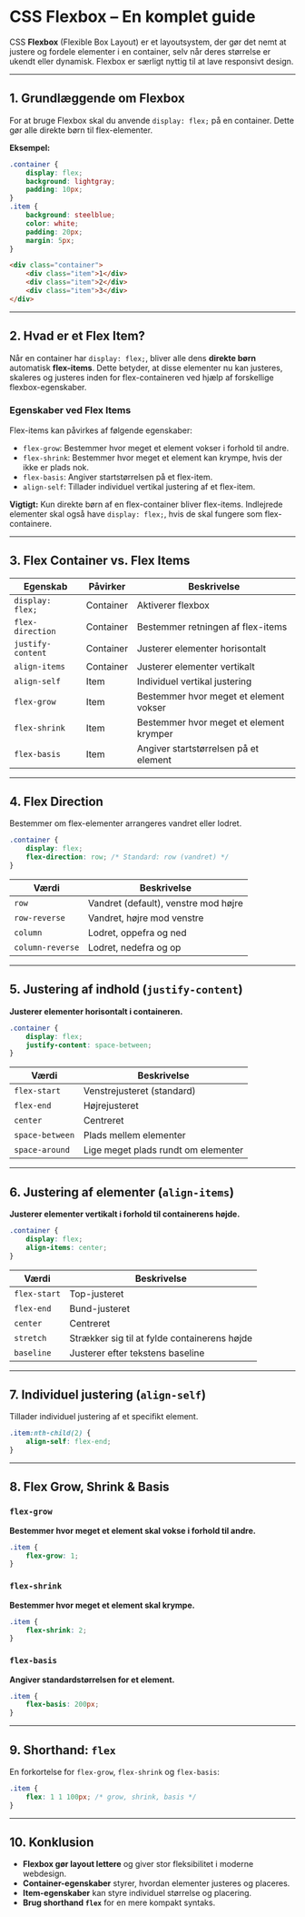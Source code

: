 # CSS Flexbox – En komplet guide

CSS **Flexbox** (Flexible Box Layout) er et layoutsystem, der gør det nemt at justere og fordele elementer i en container, selv når deres størrelse er ukendt eller dynamisk. Flexbox er særligt nyttig til at lave responsivt design.

---

## 1. Grundlæggende om Flexbox

For at bruge Flexbox skal du anvende `display: flex;` på en container. Dette gør alle direkte børn til flex-elementer.

**Eksempel:**
```css
.container {
    display: flex;
    background: lightgray;
    padding: 10px;
}
.item {
    background: steelblue;
    color: white;
    padding: 20px;
    margin: 5px;
}
```
```html
<div class="container">
    <div class="item">1</div>
    <div class="item">2</div>
    <div class="item">3</div>
</div>
```

---

## 2. Hvad er et Flex Item?

Når en container har `display: flex;`, bliver alle dens **direkte børn** automatisk **flex-items**. Dette betyder, at disse elementer nu kan justeres, skaleres og justeres inden for flex-containeren ved hjælp af forskellige flexbox-egenskaber.

### Egenskaber ved Flex Items
Flex-items kan påvirkes af følgende egenskaber:

- `flex-grow`: Bestemmer hvor meget et element vokser i forhold til andre.
- `flex-shrink`: Bestemmer hvor meget et element kan krympe, hvis der ikke er plads nok.
- `flex-basis`: Angiver startstørrelsen på et flex-item.
- `align-self`: Tillader individuel vertikal justering af et flex-item.

**Vigtigt:** Kun direkte børn af en flex-container bliver flex-items. Indlejrede elementer skal også have `display: flex;`, hvis de skal fungere som flex-containere.

---

## 3. Flex Container vs. Flex Items

| Egenskab | Påvirker | Beskrivelse |
|----------|---------|-------------|
| `display: flex;` | Container | Aktiverer flexbox |
| `flex-direction` | Container | Bestemmer retningen af flex-items |
| `justify-content` | Container | Justerer elementer horisontalt |
| `align-items` | Container | Justerer elementer vertikalt |
| `align-self` | Item | Individuel vertikal justering |
| `flex-grow` | Item | Bestemmer hvor meget et element vokser |
| `flex-shrink` | Item | Bestemmer hvor meget et element krymper |
| `flex-basis` | Item | Angiver startstørrelsen på et element |

---

## 4. Flex Direction

Bestemmer om flex-elementer arrangeres vandret eller lodret.

```css
.container {
    display: flex;
    flex-direction: row; /* Standard: row (vandret) */
}
```

| Værdi | Beskrivelse |
|--------|--------------|
| `row` | Vandret (default), venstre mod højre |
| `row-reverse` | Vandret, højre mod venstre |
| `column` | Lodret, oppefra og ned |
| `column-reverse` | Lodret, nedefra og op |

---

## 5. Justering af indhold (`justify-content`)

**Justerer elementer horisontalt i containeren.**

```css
.container {
    display: flex;
    justify-content: space-between;
}
```

| Værdi | Beskrivelse |
|--------|--------------|
| `flex-start` | Venstrejusteret (standard) |
| `flex-end` | Højrejusteret |
| `center` | Centreret |
| `space-between` | Plads mellem elementer |
| `space-around` | Lige meget plads rundt om elementer |

---

## 6. Justering af elementer (`align-items`)

**Justerer elementer vertikalt i forhold til containerens højde.**

```css
.container {
    display: flex;
    align-items: center;
}
```

| Værdi | Beskrivelse |
|--------|--------------|
| `flex-start` | Top-justeret |
| `flex-end` | Bund-justeret |
| `center` | Centreret |
| `stretch` | Strækker sig til at fylde containerens højde |
| `baseline` | Justerer efter tekstens baseline |

---

## 7. Individuel justering (`align-self`)

Tillader individuel justering af et specifikt element.

```css
.item:nth-child(2) {
    align-self: flex-end;
}
```

---

## 8. Flex Grow, Shrink & Basis

### `flex-grow`
**Bestemmer hvor meget et element skal vokse i forhold til andre.**

```css
.item {
    flex-grow: 1;
}
```

### `flex-shrink`
**Bestemmer hvor meget et element skal krympe.**

```css
.item {
    flex-shrink: 2;
}
```

### `flex-basis`
**Angiver standardstørrelsen for et element.**

```css
.item {
    flex-basis: 200px;
}
```

---

## 9. Shorthand: `flex`

En forkortelse for `flex-grow`, `flex-shrink` og `flex-basis`:
```css
.item {
    flex: 1 1 100px; /* grow, shrink, basis */
}
```

---

## 10. Konklusion

- **Flexbox gør layout lettere** og giver stor fleksibilitet i moderne webdesign.
- **Container-egenskaber** styrer, hvordan elementer justeres og placeres.
- **Item-egenskaber** kan styre individuel størrelse og placering.
- **Brug shorthand `flex`** for en mere kompakt syntaks.

